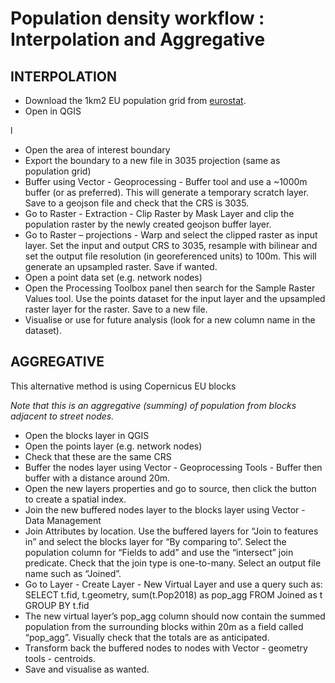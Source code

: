# Population density workflow : Interpolation and Aggregative

## INTERPOLATION

- Download the 1km2 EU population grid from [eurostat](https://ec.europa.eu/eurostat/web/gisco/geodata/reference-data/population-distribution-demography/geostat#geostat11).
- Open in QGIS

l
- Open the area of interest boundary
- Export the boundary to a new file in 3035 projection (same as population grid)
- Buffer using Vector - Geoprocessing - Buffer tool and use a ~1000m buffer (or as preferred). This will generate a temporary scratch layer. Save to a geojson file and check that the CRS is 3035.
- Go to Raster - Extraction - Clip Raster by Mask Layer and clip the population raster by the newly created geojson buffer layer.
- Go to Raster – projections - Warp and select the clipped raster as input layer. Set the input and output CRS to 3035, resample with bilinear and set the output file resolution (in georeferenced units) to 100m. This will generate an upsampled raster. Save if wanted.
- Open a point data set (e.g. network nodes)
- Open the Processing Toolbox panel then search for the Sample Raster Values tool. Use the points dataset for the input layer and the upsampled raster layer for the raster. Save to a new file.
- Visualise or use for future analysis (look for a new column name in the dataset).

## AGGREGATIVE

This alternative method  is using Copernicus EU blocks

*Note that this is an aggregative (summing) of population from blocks adjacent to street nodes.* 

- Open the blocks layer in QGIS
- Open the points layer (e.g. network nodes)
- Check that these are the same CRS
- Buffer the nodes layer using Vector - Geoprocessing Tools - Buffer then buffer with a distance around 20m.
- Open the new layers properties and go to source, then click the button to create a spatial index.
- Join the new buffered nodes layer to the blocks layer using Vector - Data Management  
- Join Attributes by location. Use the buffered layers for “Join to features in” and select the blocks layer for “By comparing to”. Select the population column for “Fields to add” and use the “intersect” join predicate. Check that the join type is one-to-many. Select an output file name such as “Joined”.
- Go to Layer - Create Layer - New Virtual Layer and use a query such as: SELECT t.fid, t.geometry, sum(t.Pop2018) as pop_agg FROM Joined as t GROUP BY t.fid
- The new virtual layer’s pop_agg column should now contain the summed population from the surrounding blocks within 20m as a field called “pop_agg”. Visually check that the totals are as anticipated.
- Transform back the buffered nodes to nodes with Vector - geometry tools - centroids.
- Save and visualise as wanted.

